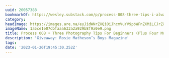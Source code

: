 ```yaml
---
uuid: 20057388
bookmarkOf: https://wesley.substack.com/p/process-008-three-tips-i-always-share
category:
headImage: https://images.are.na/eyJidWNrZXQiOiJhcmVuYV9pbWFnZXMiLCJrZXkiOiIyMDA1NzM4OC9vcmlnaW5hbF8xYTVjZTFlMDdkYmZhYWE2MzNhMmE5MjliOGY5YTBlOS5wbmciLCJlZGl0cyI6eyJyZXNpemUiOnsid2lkdGgiOjEyMDAsImhlaWdodCI6MTIwMCwiZml0IjoiaW5zaWRlIiwid2l0aG91dEVubGFyZ2VtZW50Ijp0cnVlfSwid2VicCI6eyJxdWFsaXR5Ijo5MH0sImpwZWciOnsicXVhbGl0eSI6OTB9LCJyb3RhdGUiOm51bGx9fQ==?bc=0
imageName: 1a5ce1e07dbfaaa633a2a929b8f9a0e9.png
title: Process 008 ☼ Three Photography Tips For Beginners (Plus Four More)
description: 'Giveaway: Rosie Matheson’s Boys Magazine'
tags:
date: '2023-01-26T19:45:30.252Z'
---
```

